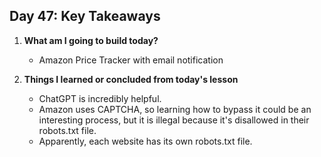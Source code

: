 ## Day 47: Key Takeaways

1. **What am I going to build today?**  
   - Amazon Price Tracker with email notification

2. **Things I learned or concluded from today's lesson**  
   - ChatGPT is incredibly helpful.
   - Amazon uses CAPTCHA, so learning how to bypass it could be an interesting process, but it is illegal because it's disallowed in their robots.txt file.
   - Apparently, each website has its own robots.txt file.